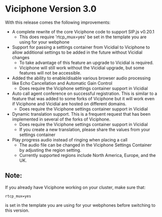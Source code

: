 # Viciphone Version 3.0

With this release comes the following improvements:
* A complete rewrite of the core Viciphone code to support SIP.js v0.20.1
   - This does require 'rtcp_mux=yes' be set in the template you are using for your webphone
* Support for passing a settings container from Vicidial to Viciphone to allow additional settings to be added in the future without Vicidial changes
   - To take advantage of this feature an upgrade to Vicidial is required.
   - Viciphone will still work without the Vicidial upgrade, but some features will not be accessible.
* Added the ability to enable/disable various browser audio processing like Echo Cancellation and Automatic Gain Control
   - Does require the Viciphone settings container support in Vicidial
* Auto call agent conference on successful registration. This is similar to a feature that was added to some forks of Viciphone but it will work even if Viciphone and Vicidial are hosted on different domains.
   - Does require the Viciphone settings container support in Vicidial
* Dynamic translation support. This is a frequent request that has been implemented in several of the forks of Viciphone.
   - Does require the Viciphone settings container support in Vicidial
   - If you create a new translation, please share the values from your settings container
* Play progress audio instead of ringing when placing a call
   - The audio file can be changed in the Viciphone Settings Container by adjusting the region setting.
   - Currently supported regions include North America, Europe, and the UK.


## Note:
If you already have Viciphone working on your cluster, make sure that:
```
rtcp_mux=yes
```
is set in the template you are using for your webphones before switching to this version.
